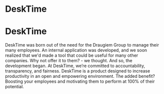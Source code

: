 # DeskTime

<h1 style={{textAlign="center"}}>DeskTime</h1>

DeskTime was born out of the need for the Draugiem Group to manage their many employees. An internal application was developed, and we soon realized that we'd made a tool that could be useful for many other companies. Why not offer it to them? - we thought. And so, the development began.
At DeskTime, we’re committed to accountability, transparency, and fairness. DeskTime is a product designed to increase productivity in an open and empowering environment. The added benefit? Boosting your employees and motivating them to perform at 100% of their potential.

